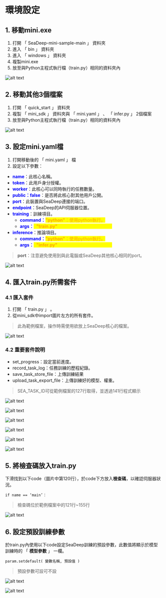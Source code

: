 # 環境設定

## 1. 移動mini.exe

1. 打開 「 SeaDeep-mini-sample-main 」 資料夾
2. 進入 「 bin 」 資料夾
3. 進入 「 windows 」 資料夾
4. 複製mini.exe
5. 放至與Python主程式執行檔（train.py）相同的資料夾內

![alt text](image.png)

## 2. 移動其他3個檔案

1. 打開 「 quick\_start 」 資料夾
2. 複製 「 mini\_sdk 」 資料夾與 「 mini.yaml 」 、 「 infer.py 」 2個檔案
3. 放至與Python主程式執行檔（train.py）相同的資料夾內

![alt text](image-1.png)

## 3. 設定mini.yaml檔

1. 打開移動後的 「 mini.yaml 」 檔
2. 設定以下參數：

* <font color="blue">**name**</font>：此核心名稱。
* <font color="blue">**token**</font>：此用戶身分授權。
* <font color="blue">**worker**</font>：此核心可以同時執行的任務數量。
* <font color="blue">**public：false**</font>：是否將此核心對其他用戶公開。
* <font color="blue">**port**</font>：此裝置與SeaDeep連接的端口。
* <font color="blue">**endpoint**</font>：SeaDeep的API伺服器位置。
* <font color="blue">**training**</font>：訓練項目。
  * <font color="blue">**command：**</font><mark style="color:orange;">**"python"**</font>：使用python執行。
  * <font color="blue">**args：**</font><mark style="color:yellow;">**\[**</font>**&#x20;**<mark style="color:orange;">**"train.py"**</font>**&#x20;**<mark style="color:yellow;">**]**</font>：要執行訓練的檔案名稱。
* <font color="blue">**inference**</font>：推論項目。
  * <font color="blue">**command：**</font><mark style="color:orange;">**"python"**</font>：使用python執行。
  * <font color="blue">**args：**</font><mark style="color:yellow;">**\[**</font>**&#x20;**<mark style="color:orange;">**"infer.py"**</font>**&#x20;**<mark style="color:yellow;">**]**</font>：要執行推論的檔案名稱。

> **port**：注意避免使用到與此電腦或SeaDeep其他核心相同的port。

![alt text](image-2.png)

## 4. 匯入train.py所需套件

### 4.1 匯入套件

1. 打開 「 train.py 」 。
2. 從mini\_sdk中import圖片左方的所有套件。

> 此為範例檔案，操作時需使用欲放上SeaDeep核心的檔案。

![alt text](image-3.png)

### 4.2 重要套件說明

* set\_progress：設定當前進度。
* record\_task\_log：任務訓練的歷程紀錄。
* save\_task\_store\_file：上傳訓練結果
* upload\_task\_export\_file：上傳訓練好的模型、權重。

> SEA\_TASK\_ID可從範例檔案的127行取得，並透過141行程式顯示

![alt text](image-4.png)

![alt text](image-5.png)

![alt text](image-6.png)

![alt text](image-7.png)

![alt text](image-8.png)

![alt text](image-9.png)

## 5. 將檢查碼放入train.py

下滑找到以下code（圖片中第120行），於code下方放入**檢查碼**，以確認伺服器狀況。

```
if name == ‘main’：
```

> 檢查碼位於範例檔案中的121行\~155行

![alt text](image-10.png)

## 6. 設定預設訓練參數

於train.py內使用以下code設定SeaDeep訓練的預設參數，此數值將顯示於模型訓練時的 「 **模型參數** 」 一欄。

```
param.setdefault( 變數名稱, 預設值 )
```

> 預設參數可設可不設

![alt text](image-11.png)

![alt text](image-12.png)
